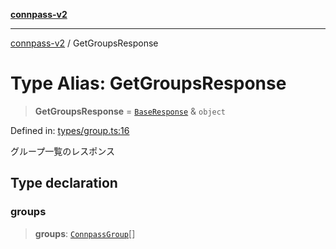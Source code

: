 [**connpass-v2**](../README.md)

***

[connpass-v2](../globals.md) / GetGroupsResponse

# Type Alias: GetGroupsResponse

> **GetGroupsResponse** = [`BaseResponse`](BaseResponse.md) & `object`

Defined in: [types/group.ts:16](https://github.com/ryohidaka/node-connpass/blob/1ae7f0b2e153a6215fcc18b6a6cd863768884c30/src/types/group.ts#L16)

グループ一覧のレスポンス

## Type declaration

### groups

> **groups**: [`ConnpassGroup`](ConnpassGroup.md)[]
